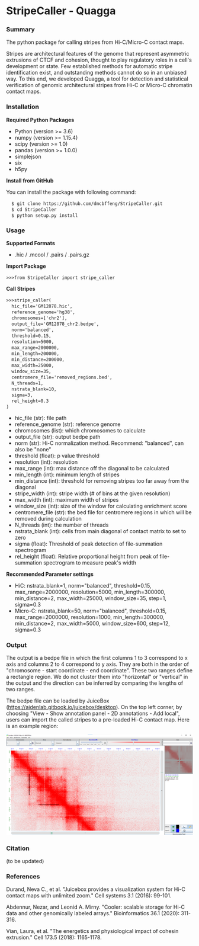 # StripeCaller - Quagga

### Summary
The python package for calling stripes from Hi-C/Micro-C contact maps.

Stripes are architectural features of the genome that represent asymmetric extrusions of CTCF and cohesion, thought to play regulatory roles in a cell's development or state.
Few established methods for automatic stripe identification exist, and outstanding methods cannot do so in an unbiased way.
To this end, we developed Quagga, a tool for detection and statistical verification of genomic architectural stripes from Hi-C or Micro-C chromatin contact maps.


### Installation
  **Required Python Packages**
  - Python (version >= 3.6)
  - numpy (version >= 1.15.4)
  - scipy (version >= 1.0)
  - pandas (version >= 1.0.0)
  - simplejson
  - six
  - h5py

  **Install from GitHub**

  You can install the package with following command:

  ```console
    $ git clone https://github.com/dmcbffeng/StripeCaller.git
    $ cd StripeCaller
    $ python setup.py install
  ```


### Usage
  **Supported Formats**
  - .hic / .mcool / .pairs / .pairs.gz

  **Import Package**
  ```console
  >>>from StripeCaller import stripe_caller
  ```

  **Call Stripes**

  ```console
  >>>stripe_caller(
    hic_file='GM12878.hic',
    reference_genome='hg38',
    chromosomes=['chr2'],
    output_file='GM12878_chr2.bedpe',
    norm='balanced',
    threshold=0.15,
    resolution=5000,
    max_range=2000000,
    min_length=200000,
    min_distance=200000,
    max_width=25000,
    window_size=35,
    centromere_file='removed_regions.bed',
    N_threads=1,
    nstrata_blank=10,
    sigma=3,
    rel_height=0.3
  )
  ```
  - hic_file (str): file path
  - reference_genome (str): reference genome
  - chromosomes (list): which chromosomes to calculate
  - output_file (str): output bedpe path
  - norm (str): Hi-C normalization method. Recommend: "balanced", can also be "none"
  - threshold (float): p value threshold
  - resolution (int): resolution
  - max_range (int): max distance off the diagonal to be calculated
  - min_length (int): minimum length of stripes
  - min_distance (int): threshold for removing stripes too far away from the diagonal
  - stripe_width (int): stripe width (# of bins at the given resolution)
  - max_width (int): maximum width of stripes
  - window_size (int): size of the window for calculating enrichment score
  - centromere_file (str): the bed file for centromere regions in which will be removed during calculation
  - N_threads (int): the number of threads
  - nstrata_blank (int): cells from main diagonal of contact matrix to set to zero
  - sigma (float): Threshold of peak detection of file-summation spectrogram
  - rel_height (float): Relative proportional height from peak of file-summation spectrogram to measure peak's width
  
  **Recommended Parameter settings**
  - HiC: nstrata_blank=1, norm="balanced", threshold=0.15, max_range=2000000, resolution=5000, min_length=300000, min_distance=2, max_width=25000, window_size=35, step=1, sigma=0.3
  - Micro-C: nstrata_blank=50, norm="balanced", threshold=0.15, max_range=2000000, resolution=1000, min_length=300000, min_distance=2, max_width=5000, window_size=600, step=12, sigma=0.3


### Output

The output is a bedpe file in which the first columns 1 to 3 correspond to x axis and columns 2 to 4 correspond to y axis.
They are both in the order of "chromosome - start coordinate - end coordinate".
These two ranges define a rectangle region.
We do not cluster them into "horizontal" or "vertical" in the output and the direction can be inferred by comparing the lengths of two ranges.

The bedpe file can be loaded by JuiceBox (https://aidenlab.gitbook.io/juicebox/desktop).
On the top left corner, by choosing "View - Show annotation panel - 2D annotations - Add local",
users can import the called stripes to a pre-loaded Hi-C contact map.
Here is an example region:

![GitHub Logo](/example/JuiceBox_example_region.png)


### Citation
(to be updated)

### References

Durand, Neva C., et al. "Juicebox provides a visualization system for Hi-C contact maps with unlimited zoom." Cell systems 3.1 (2016): 99-101.

Abdennur, Nezar, and Leonid A. Mirny. "Cooler: scalable storage for Hi-C data and other genomically labeled arrays." Bioinformatics 36.1 (2020): 311-316.

Vian, Laura, et al. "The energetics and physiological impact of cohesin extrusion." Cell 173.5 (2018): 1165-1178.

